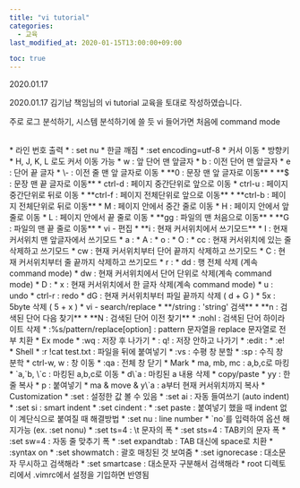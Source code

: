 ```yaml
---
title: "vi tutorial"
categories: 
  - 교육
last_modified_at: 2020-01-15T13:00:00+09:00

toc: true
---
```

2020.01.17

2020.01.17 김기남 책임님의 vi tutorial 교육을 토대로 작성하였습니다.

주로 로그 분석하기, 시스템 분석하기에 쓸 듯
vi 들어가면 처음에 command mode

<br>
* 라인 번호 출력
    * : set nu
* 한글 깨짐
    * :set encoding=utf-8
* 커서 이동
    * 방향키
    * H, J, K, L 로도 커서 이동 가능
    * w : 앞 단어 맨 앞글자
    * b : 이전 단어 맨 앞글자
    * e : 단어 끝 글자
    * \- : 이전 줄 맨 앞 글자로 이동
    * **0 : 문장 맨 앞 글자로 이동**
    * **$ : 문장 맨 끝 글자로 이동**
    * ctrl-d : 페이지 중간단위로 앞으로 이동
    * ctrl-u : 페이지 중간단위로 뒤로 이동
    * **ctrl-f : 페이지 전체단위로 앞으로 이동**
    * **ctrl-b : 페이지 전체단위로 뒤로 이동**
    * M : 페이지 안에서 중간 줄로 이동
    * H : 페이지 안에서 앞 줄로 이동
    * L : 페이지 안에서 끝 줄로 이동
    * **gg : 파일의 맨 처음으로 이동**
    * **G : 파일의 맨 끝 줄로 이동**
* vi - 편집
    * **i : 현재 커서위치에서 쓰기모드**
    * I : 현재 커서위치 맨 앞글자에서 쓰기모드
    * a :
    * A :
    * o :
    * O :
    * cc : 현재 커서위치에 있는 줄 삭제하고 쓰기모드
    * cw : 현재 커서위치부터 단어 끝까지 삭제하고 쓰기모드
    * C : 현재 커서위치부터 줄 끝까지 삭제하고 쓰기모드
    * r :
    * dd : 행 전체 삭제 (계속 command mode)
    * dw : 현재 커서위치에서 단어 단위로 삭제(계속 command mode)
    * D :
    * x : 현재 커서위치에서 한 글자 삭제(계속 command mode)
    * u : undo
    * ctrl-r : redo
    * dG : 현재 커서위치부터 파일 끝까지 삭제 ( d + G )
    * 5x : 5byte 삭제 ( 5 + x )
* vi - search/replace
    * **/string : 'string' 검색**
    * **n : 검색된 단어 다음 찾기**
    * **N : 검색된 단어 이전 찾기**
    * :nohl : 검색된 단어 하이라이트 삭제
    * :%s/pattern/replace[option] : pattern 문자열을 replace 문자열로 전부 치환
* Ex mode
    * :wq : 저장 후 나가기
    * : q! : 저장 안하고 나가기
    * :edit :
    * :e!
* Shell
    * :r !cat test.txt : 파일을 뒤에 붙여넣기
    * :vs : 수평 창 분할
    * :sp : 수직 창 분학
    * ctrl-w, w : 창 이동
    * :qa : 전체 창 닫기
* Mark
    * ma, mb, mc : a,b,c로 마킹
    * `a,`b, \`c : 마킹된 a,b,c로 이동
    * d\`a : 마킹된 a 내용 삭제
* copy/paste
    * yy : 한 줄 복사
    * p : 붙여넣기
    * ma & move & y\`a : a부터 현재 커서위치까지 복사
* Customization
    * :set : 설정한 값 볼 수 있음
    * :set ai : 자동 들여쓰기 (auto indent)
    * :set si : smart indent
    * :set cindent :
    * :set paste : 붙여넣기 했을 때 indent 없이 계단식으로 붙여질 때 해결방법
    * :set nu : line number
    * `no`를 입력하여 옵션 해지가능 (ex. :set nonu)
    * :set ts=4 : \t 문자의 폭
    * :set sts=4 : TAB키의 문자 폭
    * :set sw=4 : 자동 줄 맞추기 폭
    * :set expandtab : TAB 대신에 space로 치환
    * :syntax on
    * :set showmatch : 괄호 매칭된 것 보여줌
    * :set ignorecase : 대소문자 무시하고 검색해라
    * :set smartcase : 대소문자 구분해서 검색해라
    * root 디렉토리에서 .vimrc에서 설정을 기입하면 반영됨
